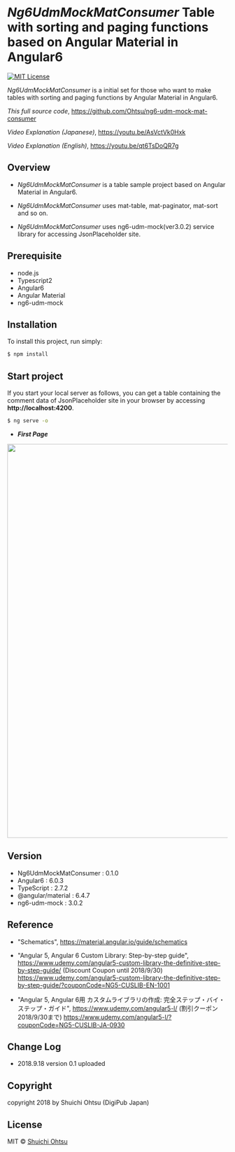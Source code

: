 ﻿﻿
# _Ng6UdmMockMatConsumer_ Table with sorting and paging functions based on Angular Material in Angular6
[![MIT License](http://img.shields.io/badge/license-MIT-blue.svg?style=flat)](LICENSE)


_Ng6UdmMockMatConsumer_ is a initial set for those who want to make tables with sorting and paging functions by Angular Material in Angular6.

_This full source code_,
<https://github.com/Ohtsu/ng6-udm-mock-mat-consumer>

_Video Explanation (Japanese)_,
<https://youtu.be/AsVctVk0Hxk>

_Video Explanation (English)_,
<https://youtu.be/qt6TsDoQR7g>


## Overview 
   - _Ng6UdmMockMatConsumer_ is a table sample project based on Angular Material in Angular6.

   - _Ng6UdmMockMatConsumer_ uses mat-table, mat-paginator, mat-sort and so on.

   - _Ng6UdmMockMatConsumer_ uses ng6-udm-mock(ver3.0.2) service library for accessing JsonPlaceholder site.
  

## Prerequisite

   - node.js
   - Typescript2
   - Angular6
   - Angular Material
   - ng6-udm-mock


## Installation

To install this project, run simply:

```bash
$ npm install 
```
## Start project

If you start your local server as follows, you can get a table containing the comment data of JsonPlaceholder site  in your browser by accessing **http://localhost:4200**.


```bash
$ ng serve -o
```

  - ***First Page*** 

  <img src="https://raw.githubusercontent.com/Ohtsu/images/master/ng6-material/Table01.gif" width= "900" >


## Version

   - Ng6UdmMockMatConsumer      : 0.1.0
   - Angular6                   : 6.0.3
   - TypeScript                 : 2.7.2
   - @angular/material          : 6.4.7
   - ng6-udm-mock          	: 3.0.2
   


## Reference

- "Schematics", 
<https://material.angular.io/guide/schematics>

- "Angular 5, Angular 6 Custom Library: Step-by-step guide", 
<https://www.udemy.com/angular5-custom-library-the-definitive-step-by-step-guide/>
 (Discount Coupon until 2018/9/30)
<https://www.udemy.com/angular5-custom-library-the-definitive-step-by-step-guide/?couponCode=NG5-CUSLIB-EN-1001>

- "Angular 5, Angular 6用 カスタムライブラリの作成: 完全ステップ・バイ・ステップ・ガイド", 
<https://www.udemy.com/angular5-l/>
(割引クーポン 2018/9/30まで)
<https://www.udemy.com/angular5-l/?couponCode=NG5-CUSLIB-JA-0930>


## Change Log

 - 2018.9.18 version 0.1 uploaded 

## Copyright

copyright 2018 by Shuichi Ohtsu (DigiPub Japan)


## License

MIT © [Shuichi Ohtsu](ohtsu@digipub-net.com)
